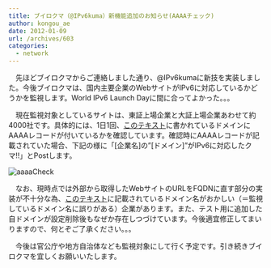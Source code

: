 ```yaml
---
title: ブイロクマ（@IPv6kuma）新機能追加のお知らせ(AAAAチェック)
author: kongou_ae
date: 2012-01-09
url: /archives/603
categories:
  - network
---
```

　先ほどブイロクマからご連絡しました通り、@IPv6kumaに新技を実装しました。今後ブイロクマは、国内主要企業のWebサイトがIPv6に対応しているかどうかを監視します。World IPv6 Launch Dayに間に合ってよかった。。。

　現在監視対象としているサイトは、東証上場企業と大証上場企業あわせて約4000社です。具体的には、1日1回、[このテキスト][1]に書かれているドメインにAAAAレコードが付いているかを確認しています。確認時にAAAAレコードが記載されていた場合、下記の様に「[企業名]の&#8221;[ドメイン]&#8221;がIPv6に対応したクマ!!」とPostします。

![aaaaCheck][2]

　なお、現時点では外部から取得したWebサイトのURLをFQDNに直す部分の実装が不十分な為、[このテキスト][1]に記載されているドメイン名がおかしい（＝監視しているドメイン名に誤りがある）企業があります。また、テスト用に追加した自ドメインが設定削除後もなぜか存在しつづけています。今後適宜修正してまいりますので、何とぞご了承ください。。。

　今後は官公庁や地方自治体なども監視対象にして行く予定です。引き続きブイロクマを宜しくお願いいたします。

 [1]: http://aimless.jp/aaaaCheck.txt "aaaacheck"
 [2]: http://aimless.jp/blog/images/aaaaCheckPost.png